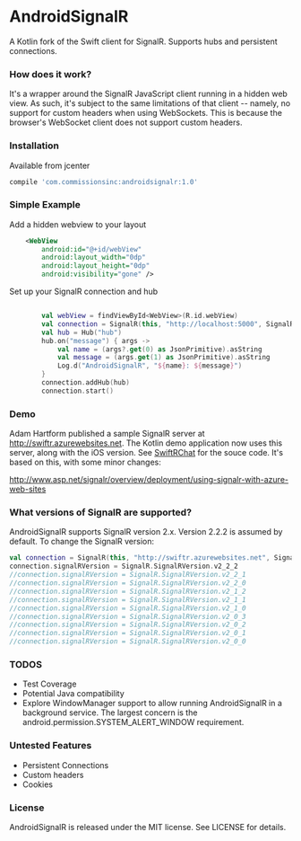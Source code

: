 # AndroidSignalR

A Kotlin fork of the Swift client for SignalR. Supports hubs and persistent connections.

### How does it work?

It's a wrapper around the SignalR JavaScript client running in a hidden web view. As such, it's subject to the same limitations of that client -- namely, no support for custom headers when using WebSockets. This is because the browser's WebSocket client does not support custom headers.

### Installation

Available from jcenter

```groovy
compile 'com.commissionsinc:androidsignalr:1.0'
```

### Simple Example

Add a hidden webview to your layout

```xml
    <WebView
        android:id="@+id/webView"
        android:layout_width="0dp"
        android:layout_height="0dp"
        android:visibility="gone" />
```

Set up your SignalR connection and hub

```kotlin

        val webView = findViewById<WebView>(R.id.webView)
        val connection = SignalR(this, "http://localhost:5000", SignalR.ConnectionType.HUB, webView)
        val hub = Hub("hub")
        hub.on("message") { args ->
            val name = (args?.get(0) as JsonPrimitive).asString
            val message = (args.get(1) as JsonPrimitive).asString
            Log.d("AndroidSignalR", "${name}: ${message}")
        }
        connection.addHub(hub)
        connection.start()


```

### Demo

Adam Hartform published a sample SignalR server at http://swiftr.azurewebsites.net. The Kotlin demo application now uses this server, along with the iOS version. See [SwiftRChat](https://github.com/adamhartford/SwiftRChat) for the souce code. It's based on this, with some minor changes:

http://www.asp.net/signalr/overview/deployment/using-signalr-with-azure-web-sites

### What versions of SignalR are supported?

AndroidSignalR supports SignalR version 2.x. Version 2.2.2 is assumed by default. To change the SignalR version:

```kotlin
val connection = SignalR(this, "http://swiftr.azurewebsites.net", SignalR.ConnectionType.HUB, webView)
connection.signalRVersion = SignalR.SignalRVersion.v2_2_2
//connection.signalRVersion = SignalR.SignalRVersion.v2_2_1
//connection.signalRVersion = SignalR.SignalRVersion.v2_2_0
//connection.signalRVersion = SignalR.SignalRVersion.v2_1_2
//connection.signalRVersion = SignalR.SignalRVersion.v2_1_1
//connection.signalRVersion = SignalR.SignalRVersion.v2_1_0
//connection.signalRVersion = SignalR.SignalRVersion.v2_0_3
//connection.signalRVersion = SignalR.SignalRVersion.v2_0_2
//connection.signalRVersion = SignalR.SignalRVersion.v2_0_1
//connection.signalRVersion = SignalR.SignalRVersion.v2_0_0
```

### TODOS
- Test Coverage
- Potential Java compatibility
- Explore WindowManager support to allow running AndroidSignalR in a background service.  The largest concern is the android.permission.SYSTEM_ALERT_WINDOW requirement. 


### Untested Features
- Persistent Connections
- Custom headers
- Cookies

### License

AndroidSignalR is released under the MIT license. See LICENSE for details.

